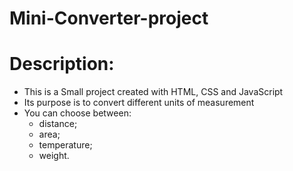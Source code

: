 # Mini-Converter-project

# Description:
- This is a Small project created with HTML, CSS and JavaScript
- Its purpose is to convert different units of measurement
- You can choose between:
    - distance;
    - area;
    - temperature;
    - weight.
